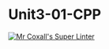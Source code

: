 # Unit3-01-CPP
[![Mr Coxall's Super Linter](https://github.com/ICS3U-Programming-PeterS/Unit3-01-CPP/workflows/Mr%20Coxall's%20Super%20Linter/badge.svg)](https://github.com/ICS3U-Programming-PeterS/Unit3-01-CPP/actions/)
